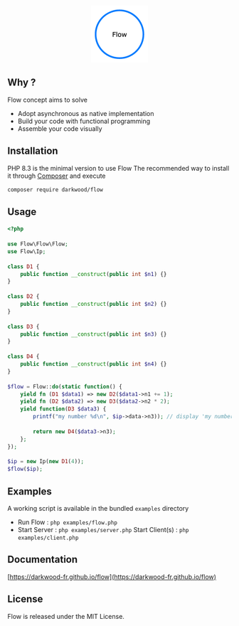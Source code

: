 <p align="center">
  <a href="https://github.com/darkwood-fr/flow">
    <img src="docs/src/images/logo.png" width="auto" height="128px" alt="Flow">
  </a>
</p>

## Why ?

Flow concept aims to solve

- Adopt asynchronous as native implementation
- Build your code with functional programming
- Assemble your code visually

## Installation

PHP 8.3 is the minimal version to use Flow
The recommended way to install it through [Composer](http://getcomposer.org) and execute

```bash
composer require darkwood/flow
```

## Usage

```php
<?php

use Flow\Flow\Flow;
use Flow\Ip;

class D1 {
    public function __construct(public int $n1) {}
}

class D2 {
    public function __construct(public int $n2) {}
}

class D3 {
    public function __construct(public int $n3) {}
}

class D4 {
    public function __construct(public int $n4) {}
}

$flow = Flow::do(static function() {
    yield fn (D1 $data1) => new D2($data1->n1 += 1);
    yield fn (D2 $data2) => new D3($data2->n2 * 2);
	yield function(D3 $data3) {
		printf("my number %d\n", $ip->data->n3)); // display 'my number 10'

		return new D4($data3->n3);
	};
});

$ip = new Ip(new D1(4));
$flow($ip);
```

## Examples

A working script is available in the bundled `examples` directory

- Run Flow : `php examples/flow.php`
- Start Server : `php examples/server.php`
  Start Client(s) : `php examples/client.php`

## Documentation

[https://darkwood-fr.github.io/flow](https://darkwood-fr.github.io/flow)

## License

Flow is released under the MIT License.
